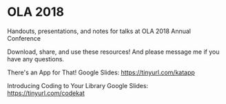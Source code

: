 # OLA 2018
Handouts, presentations, and notes for talks at OLA 2018 Annual Conference

Download, share, and use these resources! And please message me if you have any questions.

There's an App for That! Google Slides: https://tinyurl.com/katapp

Introducing Coding to Your Library Google Slides: https://tinyurl.com/codekat
